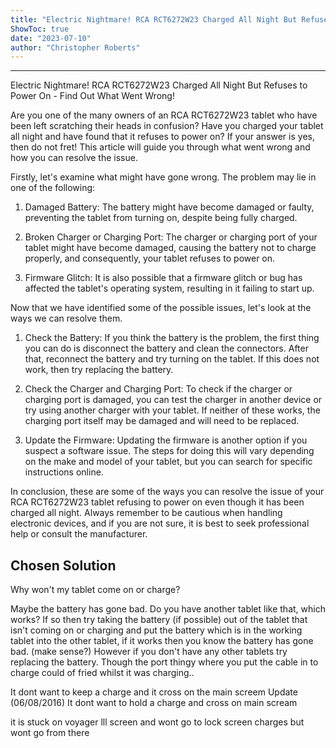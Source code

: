 ```yaml
---
title: "Electric Nightmare! RCA RCT6272W23 Charged All Night But Refuses to Power On - Find Out What Went Wrong!"
ShowToc: true 
date: "2023-07-10"
author: "Christopher Roberts"
---
```

*****
Electric Nightmare! RCA RCT6272W23 Charged All Night But Refuses to Power On - Find Out What Went Wrong!

Are you one of the many owners of an RCA RCT6272W23 tablet who have been left scratching their heads in confusion? Have you charged your tablet all night and have found that it refuses to power on? If your answer is yes, then do not fret! This article will guide you through what went wrong and how you can resolve the issue.

Firstly, let's examine what might have gone wrong. The problem may lie in one of the following:

1. Damaged Battery: The battery might have become damaged or faulty, preventing the tablet from turning on, despite being fully charged.

2. Broken Charger or Charging Port: The charger or charging port of your tablet might have become damaged, causing the battery not to charge properly, and consequently, your tablet refuses to power on.

3. Firmware Glitch: It is also possible that a firmware glitch or bug has affected the tablet's operating system, resulting in it failing to start up.

Now that we have identified some of the possible issues, let's look at the ways we can resolve them.

1. Check the Battery: If you think the battery is the problem, the first thing you can do is disconnect the battery and clean the connectors. After that, reconnect the battery and try turning on the tablet. If this does not work, then try replacing the battery.

2. Check the Charger and Charging Port: To check if the charger or charging port is damaged, you can test the charger in another device or try using another charger with your tablet. If neither of these works, the charging port itself may be damaged and will need to be replaced.

3. Update the Firmware: Updating the firmware is another option if you suspect a software issue. The steps for doing this will vary depending on the make and model of your tablet, but you can search for specific instructions online.

In conclusion, these are some of the ways you can resolve the issue of your RCA RCT6272W23 tablet refusing to power on even though it has been charged all night. Always remember to be cautious when handling electronic devices, and if you are not sure, it is best to seek professional help or consult the manufacturer.


## Chosen Solution
 Why won't my tablet come on or charge?

 Maybe the battery has gone bad.
Do you have another tablet like that, which works?
If so then try taking the battery (if possible) out of the tablet that isn't coming on or charging and put the battery which  is in the working tablet into the other tablet, if it works then you know the battery has gone bad. (make sense?)
However if you don't have any other tablets try replacing the battery.
Though the port thingy where you put the cable in to charge could of fried whilst it was charging..

 It dont want to keep a charge and it cross on the main screem
Update (06/08/2016)
It dont want to hold a charge and cross on main scream

 it is stuck on voyager lll screen and wont go to lock screen charges but wont go from there




